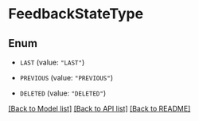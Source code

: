 # FeedbackStateType

## Enum


* `LAST` (value: `"LAST"`)

* `PREVIOUS` (value: `"PREVIOUS"`)

* `DELETED` (value: `"DELETED"`)


[[Back to Model list]](../README.md#documentation-for-models) [[Back to API list]](../README.md#documentation-for-api-endpoints) [[Back to README]](../README.md)



